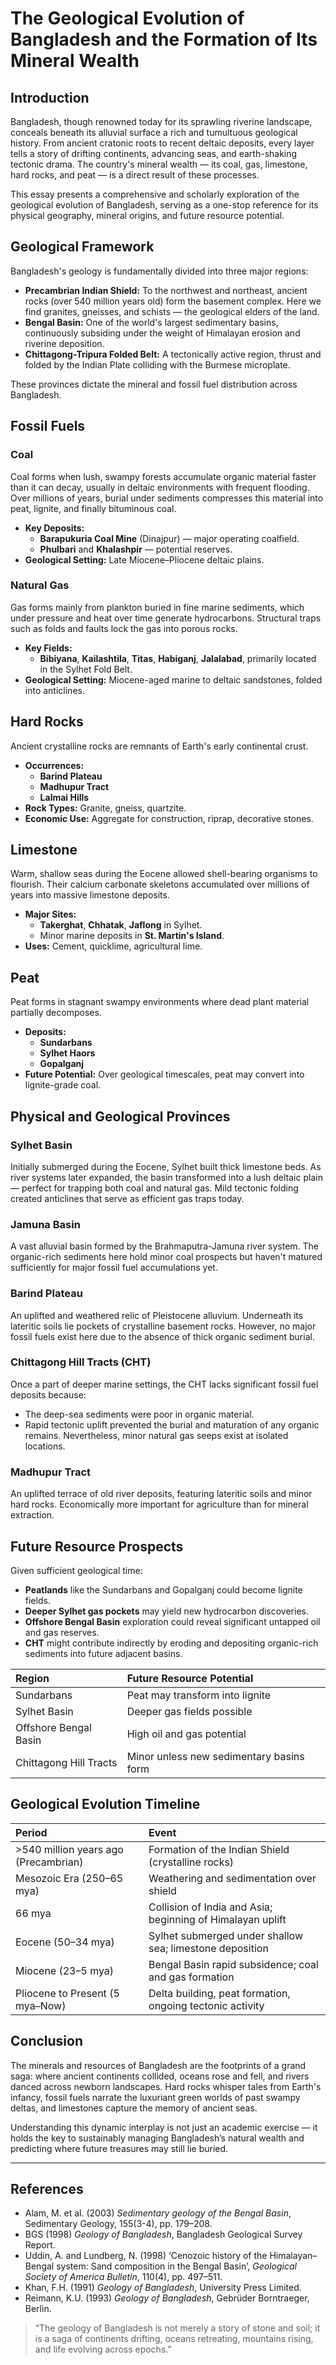 # The Geological Evolution of Bangladesh and the Formation of Its Mineral Wealth

## Introduction

Bangladesh, though renowned today for its sprawling riverine landscape, conceals beneath its alluvial surface a rich and tumultuous geological history. From ancient cratonic roots to recent deltaic deposits, every layer tells a story of drifting continents, advancing seas, and earth-shaking tectonic drama. The country's mineral wealth — its coal, gas, limestone, hard rocks, and peat — is a direct result of these processes.

This essay presents a comprehensive and scholarly exploration of the geological evolution of Bangladesh, serving as a one-stop reference for its physical geography, mineral origins, and future resource potential.

## Geological Framework

Bangladesh's geology is fundamentally divided into three major regions:

- **Precambrian Indian Shield:** To the northwest and northeast, ancient rocks (over 540 million years old) form the basement complex. Here we find granites, gneisses, and schists — the geological elders of the land.
- **Bengal Basin:** One of the world's largest sedimentary basins, continuously subsiding under the weight of Himalayan erosion and riverine deposition.
- **Chittagong-Tripura Folded Belt:** A tectonically active region, thrust and folded by the Indian Plate colliding with the Burmese microplate.

These provinces dictate the mineral and fossil fuel distribution across Bangladesh.

## Fossil Fuels

### Coal

Coal forms when lush, swampy forests accumulate organic material faster than it can decay, usually in deltaic environments with frequent flooding. Over millions of years, burial under sediments compresses this material into peat, lignite, and finally bituminous coal.

- **Key Deposits:** 
  - **Barapukuria Coal Mine** (Dinajpur) — major operating coalfield.
  - **Phulbari** and **Khalashpir** — potential reserves.
- **Geological Setting:** Late Miocene–Pliocene deltaic plains.

### Natural Gas

Gas forms mainly from plankton buried in fine marine sediments, which under pressure and heat over time generate hydrocarbons. Structural traps such as folds and faults lock the gas into porous rocks.

- **Key Fields:**
  - **Bibiyana**, **Kailashtila**, **Titas**, **Habiganj**, **Jalalabad**, primarily located in the Sylhet Fold Belt.
- **Geological Setting:** Miocene-aged marine to deltaic sandstones, folded into anticlines.

## Hard Rocks

Ancient crystalline rocks are remnants of Earth's early continental crust.

- **Occurrences:**
  - **Barind Plateau**
  - **Madhupur Tract**
  - **Lalmai Hills**
- **Rock Types:** Granite, gneiss, quartzite.
- **Economic Use:** Aggregate for construction, riprap, decorative stones.

## Limestone

Warm, shallow seas during the Eocene allowed shell-bearing organisms to flourish. Their calcium carbonate skeletons accumulated over millions of years into massive limestone deposits.

- **Major Sites:**
  - **Takerghat**, **Chhatak**, **Jaflong** in Sylhet.
  - Minor marine deposits in **St. Martin's Island**.
- **Uses:** Cement, quicklime, agricultural lime.

## Peat

Peat forms in stagnant swampy environments where dead plant material partially decomposes.

- **Deposits:**
  - **Sundarbans**
  - **Sylhet Haors**
  - **Gopalganj**
- **Future Potential:** Over geological timescales, peat may convert into lignite-grade coal.

## Physical and Geological Provinces

### Sylhet Basin

Initially submerged during the Eocene, Sylhet built thick limestone beds. As river systems later expanded, the basin transformed into a lush deltaic plain — perfect for trapping both coal and natural gas. Mild tectonic folding created anticlines that serve as efficient gas traps today.

### Jamuna Basin

A vast alluvial basin formed by the Brahmaputra-Jamuna river system. The organic-rich sediments here hold minor coal prospects but haven't matured sufficiently for major fossil fuel accumulations yet.

### Barind Plateau

An uplifted and weathered relic of Pleistocene alluvium. Underneath its lateritic soils lie pockets of crystalline basement rocks. However, no major fossil fuels exist here due to the absence of thick organic sediment burial.

### Chittagong Hill Tracts (CHT)

Once a part of deeper marine settings, the CHT lacks significant fossil fuel deposits because:
- The deep-sea sediments were poor in organic material.
- Rapid tectonic uplift prevented the burial and maturation of any organic remains.
Nevertheless, minor natural gas seeps exist at isolated locations.

### Madhupur Tract

An uplifted terrace of old river deposits, featuring lateritic soils and minor hard rocks. Economically more important for agriculture than for mineral extraction.

## Future Resource Prospects

Given sufficient geological time:

- **Peatlands** like the Sundarbans and Gopalganj could become lignite fields.
- **Deeper Sylhet gas pockets** may yield new hydrocarbon discoveries.
- **Offshore Bengal Basin** exploration could reveal significant untapped oil and gas reserves.
- **CHT** might contribute indirectly by eroding and depositing organic-rich sediments into future adjacent basins.

| Region | Future Resource Potential |
|:---|:---|
| Sundarbans | Peat may transform into lignite |
| Sylhet Basin | Deeper gas fields possible |
| Offshore Bengal Basin | High oil and gas potential |
| Chittagong Hill Tracts | Minor unless new sedimentary basins form |

## Geological Evolution Timeline

| Period | Event |
|:---|:---|
| >540 million years ago (Precambrian) | Formation of the Indian Shield (crystalline rocks) |
| Mesozoic Era (250–65 mya) | Weathering and sedimentation over shield |
| 66 mya | Collision of India and Asia; beginning of Himalayan uplift |
| Eocene (50–34 mya) | Sylhet submerged under shallow sea; limestone deposition |
| Miocene (23–5 mya) | Bengal Basin rapid subsidence; coal and gas formation |
| Pliocene to Present (5 mya–Now) | Delta building, peat formation, ongoing tectonic activity |

## Conclusion

The minerals and resources of Bangladesh are the footprints of a grand saga: where ancient continents collided, oceans rose and fell, and rivers danced across newborn landscapes. Hard rocks whisper tales from Earth's infancy, fossil fuels narrate the luxuriant green worlds of past swampy deltas, and limestones capture the memory of ancient seas.

Understanding this dynamic interplay is not just an academic exercise — it holds the key to sustainably managing Bangladesh’s natural wealth and predicting where future treasures may still lie buried.

---

## References

- Alam, M. et al. (2003) *Sedimentary geology of the Bengal Basin*, Sedimentary Geology, 155(3-4), pp. 179–208.
- BGS (1998) *Geology of Bangladesh*, Bangladesh Geological Survey Report.
- Uddin, A. and Lundberg, N. (1998) ‘Cenozoic history of the Himalayan–Bengal system: Sand composition in the Bengal Basin’, *Geological Society of America Bulletin*, 110(4), pp. 497–511.
- Khan, F.H. (1991) *Geology of Bangladesh*, University Press Limited.
- Reimann, K.U. (1993) *Geology of Bangladesh*, Gebrüder Borntraeger, Berlin.

> “The geology of Bangladesh is not merely a story of stone and soil; it is a saga of continents drifting, oceans retreating, mountains rising, and life evolving across epochs.”
